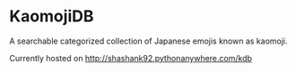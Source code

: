# KaomojiDB
A searchable categorized collection of Japanese emojis known as kaomoji.

Currently hosted on http://shashank92.pythonanywhere.com/kdb
